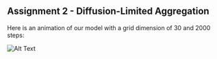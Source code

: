 ## Assignment 2 - Diffusion-Limited Aggregation 

Here is an animation of our model with a grid dimension of 30 and 2000 steps:

![Alt Text](/dla.gif)